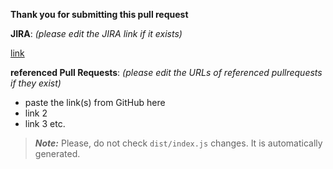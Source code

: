 **Thank you for submitting this pull request**

**JIRA**: _(please edit the JIRA link if it exists)_ 

[link](https://www.example.com)

**referenced Pull Requests**: _(please edit the URLs of referenced pullrequests if they exist)_

* paste the link(s) from GitHub here
* link 2
* link 3 etc.

> **_Note:_** Please, do not check `dist/index.js` changes. It is automatically generated.
